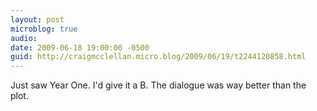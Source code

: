 ```yaml
---
layout: post
microblog: true
audio: 
date: 2009-06-18 19:00:00 -0500
guid: http://craigmcclellan.micro.blog/2009/06/19/t2244120858.html
---
```

Just saw Year One. I'd give it a B. The dialogue was way better than the plot.

